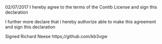 02/07/2017
I hereby agree to the terms of the Contib License
and sign this declaration

I further more declare that i hereby authorize able to make this agreement
and sign this declaration

Signed Richard Neese
https;//github.com/kb3vgw
